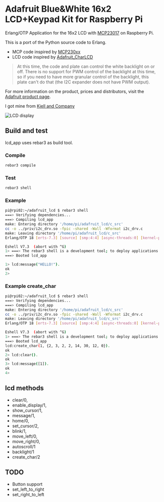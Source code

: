 # Adafruit Blue&White 16x2 LCD+Keypad Kit for Raspberry Pi

Erlang/OTP Application for the 16x2 LCD with [MCP23017](http://ww1.microchip.com/downloads/en/DeviceDoc/21952b.pdf) on Raspberry Pi.

This is a port of the Python source code to Erlang.

* MCP code inspired by [MCP230xx](https://github.com/adafruit/Adafruit_Python_GPIO/blob/master/Adafruit_GPIO/MCP230xx.py)
* LCD code inspired by [Adafruit_CharLCD](https://github.com/adafruit/Adafruit_Python_CharLCD/blob/master/Adafruit_CharLCD/Adafruit_CharLCD.py)

> At this time, the code and plate can control the white backlight on or off. There is no support for PWM control of the backlight at this time, so if you need to have more granular control of the backlight, this plate can't do that (the I2C expander does not have PWM output).

For more information on the product, prices and distributors, visit the [Adafruit product page](https://www.adafruit.com/products/1115).

I got mine from [Kjell and Company](http://www.kjell.com/no/produkter/data-og-nettverk/enkortsdata/raspberry-pi/adafruit-lcd-pabyggingskort-for-raspberry-pi-p87263)

![LCD display](https://farm2.staticflickr.com/1486/25712163793_69ef335a30_z.jpg)

## Build and test

lcd_app uses rebar3 as build tool.

### Compile

```sh
rebar3 compile
```

### Test

```sh
rebar3 shell
```

### Example

```sh
pi@rpi02:~/adafruit_lcd $ rebar3 shell
===> Verifying dependencies...
===> Compiling lcd_app
make: Entering directory '/home/pi/adafruit_lcd/c_src'
cc -o ../priv/i2c_drv.so -fpic -shared -Wall -Wformat i2c_drv.c
make: Leaving directory '/home/pi/adafruit_lcd/c_src'
Erlang/OTP 18 [erts-7.3] [source] [smp:4:4] [async-threads:0] [kernel-poll:false]

Eshell V7.3  (abort with ^G)
1> ===> The rebar3 shell is a development tool; to deploy applications in production, consider using releases (http://www.rebar3.org/v3.0/docs/releases)
===> Booted lcd_app

1> lcd:message("HELLO!").
ok
2>
```

### Example create_char

```sh
pi@rpi02:~/adafruit_lcd $ rebar3 shell
===> Verifying dependencies...
===> Compiling lcd_app
make: Entering directory '/home/pi/adafruit_lcd/c_src'
cc -o ../priv/i2c_drv.so -fpic -shared -Wall -Wformat i2c_drv.c
make: Leaving directory '/home/pi/adafruit_lcd/c_src'
Erlang/OTP 18 [erts-7.3] [source] [smp:4:4] [async-threads:0] [kernel-poll:false]

Eshell V7.3  (abort with ^G)
1> ===> The rebar3 shell is a development tool; to deploy applications in production, consider using releases (http://www.rebar3.org/v3.0/docs/releases)
===> Booted lcd_app
lcd:create_char(1, {2, 3, 2, 2, 14, 30, 12, 0}).
ok
2> lcd:clear().
ok
3> lcd:message([1]).
ok
4>
```

## lcd methods

* clear/0,
* enable_display/1,
* show_cursor/1,
* message/1,
* home/0,
* set_cursor/2,
* blink/1,
* move_left/0,
* move_right/0,
* autoscroll/1
* backlight/1
* create_char/2

## TODO

* Button support
* set_left_to_right
* set_right_to_left
